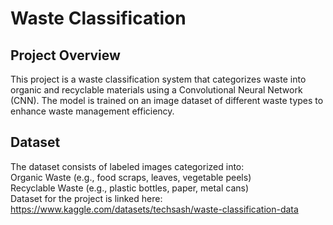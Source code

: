 # Waste Classification
## Project Overview
This project is a waste classification system that categorizes waste into organic and recyclable materials using a Convolutional Neural Network (CNN). The model is trained on an image dataset of different waste types to enhance waste management efficiency.
## Dataset
The dataset consists of labeled images categorized into:  
Organic Waste (e.g., food scraps, leaves, vegetable peels)  
Recyclable Waste (e.g., plastic bottles, paper, metal cans)  
Dataset for the project is linked here: https://www.kaggle.com/datasets/techsash/waste-classification-data  

